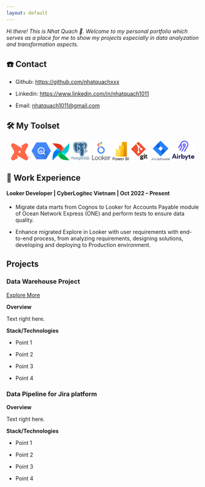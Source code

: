 ```yaml
---
layout: default
---
```


_Hi there! This is Nhat Quach 👋. Welcome to my personal portfolio which serves as a place for me to show my projects especially in data analyzation and transformation aspects._


## ☎️ Contact

* Github: https://github.com/nhatquachxxx

* Linkedin: https://www.linkedin.com/in/nhatquach1011

* Email: nhatquach1011@gmail.com


## 🛠️ My Toolset

<p align="center">
    <img src="pictures\dbt.png" width="50" />
    <img src="pictures\google_bigquery.png" width="50" />
    <img src="pictures\airflow.png" width="45" />
    <img src="pictures\postgres.png" width="50" />
    <img src="pictures\looker.png" width="50" />
    <img src="pictures\power_bi.png" width="43" />
    <img src="pictures\git.png" width="50" />
    <img src="pictures\jira.png" width="50" />
    <img src="pictures\airbyte.png" width="60" />
</p>


## 🏢 Work Experience

#### Looker Developer | CyberLogitec Vietnam | Oct 2022 – Present

* Migrate data marts from Cognos to Looker for Accounts Payable module of Ocean Network Express (ONE) and perform tests to ensure data quality.

* Enhance migrated Explore in Looker with user requirements with end-to-end process, from analyzing requirements, designing solutions, developing and deploying to Production environment.


## Projects

### Data Warehouse Project 

<a href="https://github.com/nhatquachxxx/data-warehouse-course">Explore More
</a>

**Overview**

Text right here.

**Stack/Technologies**

* Point 1

* Point 2

* Point 3

* Point 4

### Data Pipeline for Jira platform

**Overview**

Text right here.

**Stack/Technologies**

* Point 1

* Point 2

* Point 3

* Point 4